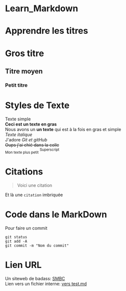# Learn_Markdown

# Apprendre les titres
# Gros titre
## Titre moyen
### Petit titre

# Styles de Texte
Texte simple  
**Ceci est un texte en gras**  
Nous avons un __un texte__ qui est à la fois en gras et simple  
*Texte italique*  
J'adore *Git et gitHub*  
~~Oups j'ai chié dans la colle~~  
<sub>Mon texte plus petit</sub>
<sup>Superscript</sup>  

# Citations
> Voici une citation

Et là une `citation` imbriquée

# Code dans le MarkDown
Pour faire un commit
```
git status  
git add -A  
git commit -m "Nom du commit"
```

# Lien URL
Un siteweb de badass: [SMBC](https://www.smbc-comics.com/)  
Lien vers un fichier interne: [vers test.md](test.md)
